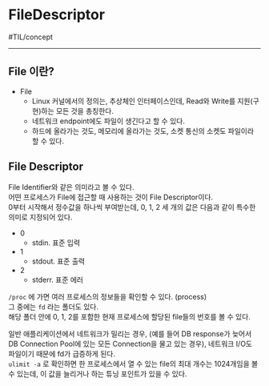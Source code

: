 # FileDescriptor
#TIL/concept

---

## File 이란?

- File
	- Linux 커널에서의 정의는, 추상체인 인터페이스인데, Read와 Write를 지원(구현)하는 모든 것을 총칭한다.
	- 네트워크 endpoint에도 파일이 생긴다고 할 수 있다.
	- 하드에 올라가는 것도, 메모리에 올라가는 것도, 소켓 통신의 소켓도 파일이라 할 수 있다.

## File Descriptor

File Identifier와 같은 의미라고 볼 수 있다.  
어떤 프로세스가 File에 접근할 때 사용하는 것이 File Descriptor이다.  
0부터 시작해서 정수값을 하나씩 부여받는데, 0, 1, 2 세 개의 값은 다음과 같이 특수한 의미로 지정되어 있다.  

- 0
	- stdin. 표준 입력
- 1
	- stdout. 표준 출력
- 2
	- stderr. 표준 에러

`/proc` 에 가면 여러 프로세스의 정보들을 확인할 수 있다. (process)  
그 중에는 `fd` 라는 폴더도 있다.  
해당 폴더 안에 0, 1, 2를 포함한 현재 프로세스에 할당된 file들의 번호를 볼 수 있다.  

일반 애플리케이션에서 네트워크가 밀리는 경우, (예를 들어 DB response가 늦어서 DB Connection Pool에 있는 모든 Connection을 물고 있는 경우), 네트워크 I/O도 파일이기 때문에 fd가 급증하게 된다.  
`ulimit -a` 로 확인하면 한 프로세스에서 열 수 있는 file의 최대 개수는 1024개임을 볼 수 있는데, 이 값을 늘리거나 하는 튜닝 포인트가 있을 수 있다.  
